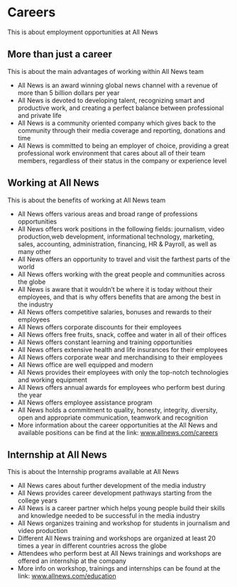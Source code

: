 # Careers

This is about employment opportunities at All News

## More than just a career

This is about the main advantages of working within All News team

- All News is an award winning global news channel with a revenue of more than 5 billion dollars per year
- All News is devoted to developing talent, recognizing smart and productive work, and creating a perfect balance between professional and private life
- All News is a community oriented company which gives back to the community through their media coverage and reporting,  donations and time
- All News is committed to being an employer of choice, providing a great professional work environment that cares about all of their team members, regardless of their status in the company or experience level

## Working at All News

This is about the benefits of working at All News team

- All News offers various areas and broad range of professions opportunities
- All News offers work positions in the following fields: journalism, video production,web development, informational technology, marketing, sales, accounting, administration, financing, HR & Payroll, as well as many other
- All News offers an opportunity to travel and visit the farthest parts of the world
- All News offers working with the great people and communities across the globe
- All News is aware that it wouldn’t be where it is today without their employees, and that is why offers benefits that are among the best in the industry
- All News offers competitive salaries, bonuses and rewards to their employees
- All News offers corporate discounts for their employees
- All News offers free fruits, snack, coffee and water in all of their offices
- All News offers constant learning and training opportunities
- All News offers extensive health and life insurances for their employees
- All News offers corporate wear and merchandising to their employees
- All News office are well equipped and modern
- All News provides their employees with only the top-notch technologies and working equipment
- All News offers annual awards for employees who perform best during the year
- All News offers employee assistance program
- All News holds a commitment to quality, honesty, integrity, diversity, open and appropriate communication, teamwork and recognition
- More information about the career opportunities at the All News and available positions can be find at the link: www.allnews.com/careers

## Internship at All News

This is about the Internship programs available at All News

- All News cares about further development of the media industry
- All News provides career development pathways starting from the college years
- All News is a career partner which helps young people build their skills and knowledge needed to be successful in the media industry
- All News organizes training and workshop for students in journalism and video production
- Different All News training and workshops are organized at least 20 times a year in different countries across the globe
- Attendees who perform best at All News trainings and workshops are offered an internship at the company
- More info on workshop, trainings and internships can be found at the link: www.allnews.com/education